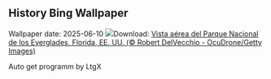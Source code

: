 ## History Bing Wallpaper
Wallpaper date: 2025-06-10
![](https://www.bing.com/th?id=OHR.AerialEverglades_ES-ES3571741863_UHD.jpg&w=1000)Download: [Vista aérea del Parque Nacional de los Everglades, Florida, EE. UU. (© Robert DelVecchio - OcuDrone/Getty Images)](https://www.bing.com/th?id=OHR.AerialEverglades_ES-ES3571741863_UHD.jpg)

Auto get programm by LtgX
